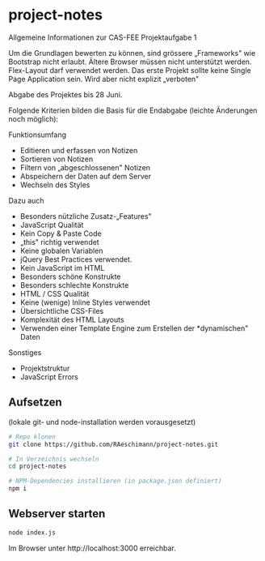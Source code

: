 # project-notes

Allgemeine Informationen zur CAS-FEE Projektaufgabe 1

Um die Grundlagen bewerten zu können, sind grössere „Frameworks" wie Bootstrap nicht erlaubt.
Ältere Browser müssen nicht unterstützt werden. Flex-Layout darf verwendet werden.
Das erste Projekt sollte keine Single Page Application sein. Wird aber nicht explizit „verboten"

Abgabe des Projektes bis 28 Juni.

Folgende Kriterien bilden die Basis für die Endabgabe (leichte Änderungen noch möglich):

Funktionsumfang
- Editieren und erfassen von Notizen
- Sortieren von Notizen
- Filtern von „abgeschlossenen" Notizen
- Abspeichern der Daten auf dem Server
- Wechseln des Styles

Dazu auch
- Besonders nützliche Zusatz-„Features"
- JavaScript Qualität
- Kein Copy & Paste Code
- „this" richtig verwendet
- Keine globalen Variablen
- jQuery Best Practices verwendet.
- Kein JavaScript im HTML
- Besonders schöne Konstrukte
- Besonders schlechte Konstrukte
- HTML / CSS Qualität
- Keine (wenige) Inline Styles verwendet
- Übersichtliche CSS-Files
- Komplexität des HTML Layouts
- Verwenden einer Template Engine zum Erstellen der *dynamischen" Daten
 
Sonstiges
- Projektstruktur
- JavaScript Errors


## Aufsetzen

(lokale git- und node-installation werden vorausgesetzt)

```bash
# Repo klonen
git clone https://github.com/RAeschimann/project-notes.git

# In Verzeichnis wechseln
cd project-notes

# NPM-Dependencies installieren (in package.json definiert)
npm i
```

## Webserver starten

```bash
node index.js
```

Im Browser unter http://localhost:3000 erreichbar.